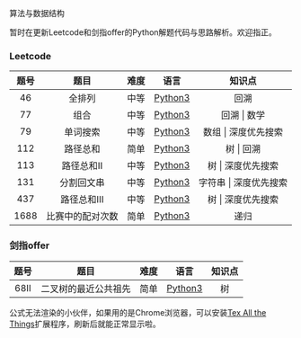 算法与数据结构

暂时在更新Leetcode和剑指offer的Python解题代码与思路解析。欢迎指正。

### Leetcode

| 题号 |       题目       | 难度 |                         语言                          |         知识点         |
| :--: | :--------------: | :--: | :---------------------------------------------------: | :--------------------: |
|  46  |      全排列      | 中等 |       [Python3](./Leetcode/Python/46.全排列.md)       |          回溯          |
|  77  |       组合       | 中等 |        [Python3](./Leetcode/Python/77.组合.md)        |      回溯 \| 数学      |
|  79  |     单词搜索     | 中等 |      [Python3](./Leetcode/Python/79.单词搜索.md)      |  数组 \| 深度优先搜索  |
| 112  |     路径总和     | 简单 |     [Python3](./Leetcode/Python/112.路径总和.md)      |       树 \| 回溯       |
| 113  |    路径总和Ⅱ     | 中等 |     [Python3](./Leetcode/Python/113.路径总和Ⅱ.md)     |   树 \| 深度优先搜索   |
| 131  |    分割回文串    | 中等 |    [Python3](./Leetcode/Python/131.分割回文串.md)     | 字符串 \| 深度优先搜索 |
| 437  |    路径总和Ⅲ     | 中等 |     [Python3](./Leetcode/Python/437.路径总和Ⅲ.md)     |   树 \| 深度优先搜索   |
| 1688 | 比赛中的配对次数 | 简单 | [Python3](./Leetcode/Python/1688.比赛中的配对次数.md) |          递归          |

### 剑指offer

| 题号 |         题目         | 难度 |                           语言                            | 知识点 |
| :--: | :------------------: | :--: | :-------------------------------------------------------: | :----: |
| 68Ⅱ  | 二叉树的最近公共祖先 | 简单 | [Python3](./剑指offer/Python/68Ⅱ.二叉树的最近公共祖先.md) |   树   |

公式无法渲染的小伙伴，如果用的是Chrome浏览器，可以安装[Tex All the Things](https://chrome.google.com/webstore/detail/tex-all-the-things/cbimabofgmfdkicghcadidpemeenbffn)扩展程序，刷新后就能正常显示啦。